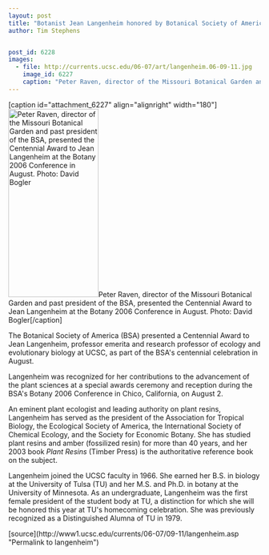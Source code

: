 ```yaml
---
layout: post
title: "Botanist Jean Langenheim honored by Botanical Society of America"
author: Tim Stephens


post_id: 6228
images:
  - file: http://currents.ucsc.edu/06-07/art/langenheim.06-09-11.jpg
    image_id: 6227
    caption: "Peter Raven, director of the Missouri Botanical Garden and past president of the BSA, presented the Centennial Award to Jean Langenheim at the Botany 2006 Conference in August. Photo: David Bogler"
---
```


[caption id="attachment_6227" align="alignright" width="180"]<a href="http://localhost/mysite/wp-content/uploads/2006/09/langenheim.06-09-11.jpg"><img class="size-full wp-image-6227" src="http://localhost/mysite/wp-content/uploads/2006/09/langenheim.06-09-11.jpg" alt="Peter Raven, director of the Missouri Botanical Garden and past president of the BSA, presented the Centennial Award to Jean Langenheim at the Botany 2006 Conference in August. Photo: David Bogler" width="180" height="376" /></a>Peter Raven, director of the Missouri Botanical Garden and past president of the BSA, presented the Centennial Award to Jean Langenheim at the Botany 2006 Conference in August. Photo: David Bogler[/caption]
<a name="content" id="content"></a>
<p>
  The Botanical Society of America (BSA) presented a Centennial Award to Jean Langenheim, professor emerita and research professor of ecology and evolutionary biology at UCSC, as part of the BSA's centennial celebration in August.
</p>
<p>
  Langenheim was recognized for her contributions to the advancement of the plant sciences at a special awards ceremony and reception during the BSA's Botany 2006 Conference in Chico, California, on August 2.
</p>
<p>
  An eminent plant ecologist and leading authority on plant resins, Langenheim has served as the president of the Association for Tropical Biology, the Ecological Society of America, the International Society of Chemical Ecology, and the Society for Economic Botany. She has studied plant resins and amber (fossilized resin) for more than 40 years, and her 2003 book <i>Plant Resins</i> (Timber Press) is the authoritative reference book on the subject.
</p>
<p>
  Langenheim joined the UCSC faculty in 1966. She earned her B.S. in biology at the University of Tulsa (TU) and her M.S. and Ph.D. in botany at the University of Minnesota. As an undergraduate, Langenheim was the first female president of the student body at TU, a distinction for which she will be honored this year at TU's homecoming celebration. She was previously recognized as a Distinguished Alumna of TU in 1979.
</p>
[source](http://www1.ucsc.edu/currents/06-07/09-11/langenheim.asp "Permalink to langenheim")

